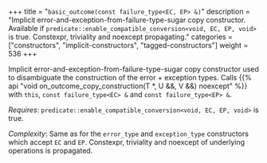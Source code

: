 +++
title = "`basic_outcome(const failure_type<EC, EP> &)`"
description = "Implicit error-and-exception-from-failure-type-sugar copy constructor. Available if `predicate::enable_compatible_conversion<void, EC, EP, void>` is true. Constexpr, triviality and noexcept propagating."
categories = ["constructors", "implicit-constructors", "tagged-constructors"]
weight = 536
+++

Implicit error-and-exception-from-failure-type-sugar copy constructor used to disambiguate the construction of the error + exception types.
Calls {{% api "void on_outcome_copy_construction(T *, U &&, V &&) noexcept" %}} with `this`, `const failure_type<EC> &` and `const failure_type<EP> &`.

*Requires*: `predicate::enable_compatible_conversion<void, EC, EP, void>` is true.

*Complexity*: Same as for the `error_type` and `exception_type` constructors which accept `EC` and `EP`. Constexpr, triviality and noexcept of underlying operations is propagated.
